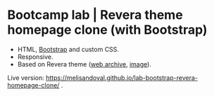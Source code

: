 # Bootcamp lab | Revera theme homepage clone (with Bootstrap)

- HTML, [Bootstrap](https://getbootstrap.com/) and custom CSS.
- Responsive.
- Based on Revera theme ([web archive](https://web.archive.org/web/20180109051150/http://demo.fabthemes.com/revera/), [image](https://i.imgur.com/3y7yay8.png)).

Live version: https://melisandoval.github.io/lab-bootstrap-revera-homepage-clone/ .

